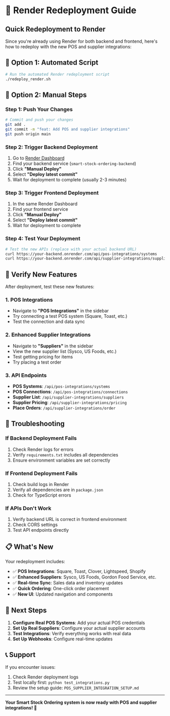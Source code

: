 # 🔄 Render Redeployment Guide

## Quick Redeployment to Render

Since you're already using Render for both backend and frontend, here's how to redeploy with the new POS and supplier integrations:

## 🚀 Option 1: Automated Script

```bash
# Run the automated Render redeployment script
./redeploy_render.sh
```

## 🚀 Option 2: Manual Steps

### Step 1: Push Your Changes

```bash
# Commit and push your changes
git add .
git commit -m "feat: Add POS and supplier integrations"
git push origin main
```

### Step 2: Trigger Backend Deployment

1. Go to [Render Dashboard](https://dashboard.render.com)
2. Find your backend service (`smart-stock-ordering-backend`)
3. Click **"Manual Deploy"**
4. Select **"Deploy latest commit"**
5. Wait for deployment to complete (usually 2-3 minutes)

### Step 3: Trigger Frontend Deployment

1. In the same Render Dashboard
2. Find your frontend service
3. Click **"Manual Deploy"**
4. Select **"Deploy latest commit"**
5. Wait for deployment to complete

### Step 4: Test Your Deployment

```bash
# Test the new APIs (replace with your actual backend URL)
curl https://your-backend.onrender.com/api/pos-integrations/systems
curl https://your-backend.onrender.com/api/supplier-integrations/suppliers
```

## 🧪 Verify New Features

After deployment, test these new features:

### 1. POS Integrations
- Navigate to **"POS Integrations"** in the sidebar
- Try connecting a test POS system (Square, Toast, etc.)
- Test the connection and data sync

### 2. Enhanced Supplier Integrations
- Navigate to **"Suppliers"** in the sidebar
- View the new supplier list (Sysco, US Foods, etc.)
- Test getting pricing for items
- Try placing a test order

### 3. API Endpoints
- **POS Systems**: `/api/pos-integrations/systems`
- **POS Connections**: `/api/pos-integrations/connections`
- **Supplier List**: `/api/supplier-integrations/suppliers`
- **Supplier Pricing**: `/api/supplier-integrations/pricing`
- **Place Orders**: `/api/supplier-integrations/order`

## 🔧 Troubleshooting

### If Backend Deployment Fails
1. Check Render logs for errors
2. Verify `requirements.txt` includes all dependencies
3. Ensure environment variables are set correctly

### If Frontend Deployment Fails
1. Check build logs in Render
2. Verify all dependencies are in `package.json`
3. Check for TypeScript errors

### If APIs Don't Work
1. Verify backend URL is correct in frontend environment
2. Check CORS settings
3. Test API endpoints directly

## 📋 What's New

Your redeployment includes:

- ✅ **POS Integrations**: Square, Toast, Clover, Lightspeed, Shopify
- ✅ **Enhanced Suppliers**: Sysco, US Foods, Gordon Food Service, etc.
- ✅ **Real-time Sync**: Sales data and inventory updates
- ✅ **Quick Ordering**: One-click order placement
- ✅ **New UI**: Updated navigation and components

## 🎯 Next Steps

1. **Configure Real POS Systems**: Add your actual POS credentials
2. **Set Up Real Suppliers**: Configure your actual supplier accounts
3. **Test Integrations**: Verify everything works with real data
4. **Set Up Webhooks**: Configure real-time updates

## 📞 Support

If you encounter issues:
1. Check Render deployment logs
2. Test locally first: `python test_integrations.py`
3. Review the setup guide: `POS_SUPPLIER_INTEGRATION_SETUP.md`

---

**Your Smart Stock Ordering system is now ready with POS and supplier integrations! 🚀** 